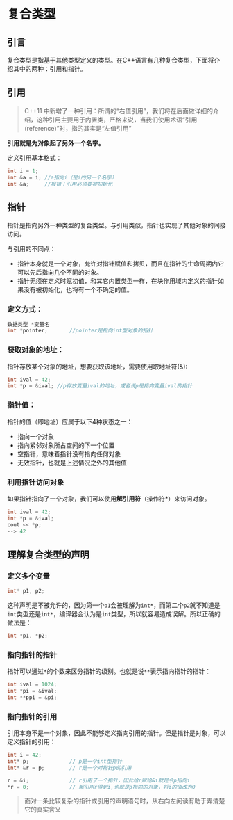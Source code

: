 # 复合类型

## 引言

复合类型是指基于其他类型定义的类型。在C++语言有几种复合类型，下面将介绍其中的两种：引用和指针。

## 引用

> C++11 中新增了一种引用：所谓的“右值引用”，我们将在后面做详细的介绍，这种引用主要用于内置类，严格来说，当我们使用术语“引用(reference)”时，指的其实是“左值引用”

**引用就是为对象起了另外一个名字。**

定义引用基本格式：

```c++
int i = 1;
int &a = i; //a指向i（是i的另一个名字）
int &a;     //报错：引用必须要被初始化
```

## 指针

指针是指向另外一种类型的复合类型。与引用类似，指针也实现了其他对象的间接访问。

与引用的不同点：

- 指针本身就是一个对象，允许对指针赋值和拷贝，而且在指针的生命周期内它可以先后指向几个不同的对象。
- 指针无须在定义时赋初值，和其它内置类型一样，在块作用域内定义的指针如果没有被初始化，也将有一个不确定的值。

### **定义方式：**

```c++
数据类型 *变量名
int *pointer;		//pointer是指向int型对象的指针
```

### **获取对象的地址：**

指针存放某个对象的地址，想要获取该地址，需要使用取地址符(&):

```c++
int ival = 42;
int *p = &ival;	//p存放变量ival的地址，或者说p是指向变量ival的指针
```

### **指针值：**

指针的值（即地址）应属于以下4种状态之一：

- 指向一个对象
- 指向紧邻对象所占空间的下一个位置
- 空指针，意味着指针没有指向任何对象
- 无效指针，也就是上述情况之外的其他值

### **利用指针访问对象**

如果指针指向了一个对象，我们可以使用**解引用符**（操作符*）来访问对象。

```c++
int ival = 42;
int *p = &ival;
cout << *p;
--> 42
```

## 理解复合类型的声明

### 定义多个变量

```c++
int* p1, p2;
```

这种声明是不被允许的，因为第一个`p1`会被理解为`int*`，而第二个`p2`就不知道是`int`类型还是`int*`，编译器会认为是`int`类型，所以就容易造成误解。所以正确的做法是：

```c++
int *p1, *p2;
```

### 指向指针的指针

指针可以通过`*`的个数来区分指针的级别。也就是说`**`表示指向指针的指针：

```c++
int ival = 1024;
int *pi = &ival;
int **ppi = &pi;
```

### 指向指针的引用

引用本身不是一个对象，因此不能够定义指向引用的指针。但是指针是对象，可以定义指针的引用：

```c++
int i = 42;
int* p;				// p是一个int型指针
int* &r = p;		// r是一个对指针p的引用

r = &i;				// r引用了一个指针，因此给r赋给&i就是令p指向i
*r = 0;				// 解引用r得到i,也就是p指向的对象，将i的值改为0
```

> 面对一条比较复杂的指针或引用的声明语句时，从右向左阅读有助于弄清楚它的真实含义